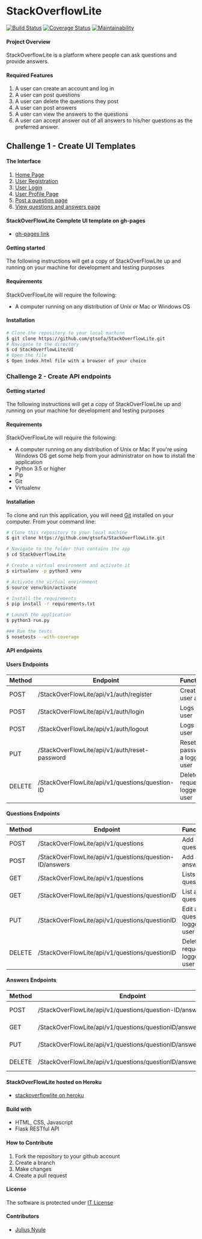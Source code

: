# StackOverflowLite
[![Build Status](https://travis-ci.org/gtsofa/StackOverflowLite.svg?branch=develop)](https://travis-ci.org/gtsofa/StackOverflowLite)
[![Coverage Status](https://coveralls.io/repos/github/gtsofa/StackOverflowLite/badge.svg?branch=develop)](https://coveralls.io/github/gtsofa/StackOverflowLite?branch=develop)
[![Maintainability](https://api.codeclimate.com/v1/badges/a99a88d28ad37a79dbf6/maintainability)](https://codeclimate.com/github/codeclimate/codeclimate/maintainability)

#### Project Overview
StackOverflowLite is a platform where people can ask questions and provide answers.

#### Required Features
1. A user can create an account and log in
2. A user can post questions
3. A user can delete the questions they post
4. A user can post answers
5. A user can view the answers to the questions
6. A user can accept answer out of all answers to his/her questions as the preferred answer.

## Challenge 1 - Create UI Templates

#### The Interface
1. [Home Page](https://gtsofa.github.io/StackOverflowLite/UI/)
2. [User Registration](https://gtsofa.github.io/StackOverflowLite/UI/sign_up.html)
3. [User Login](https://gtsofa.github.io/StackOverflowLite/UI/log_in.html)
4. [User Profile Page](https://gtsofa.github.io/StackOverflowLite/UI/user_profile.html)
5. [Post a question page](https://gtsofa.github.io/StackOverflowLite/UI/questions.html)
6. [View questions and answers page](https://gtsofa.github.io/StackOverflowLite/UI/questions_answers.html)

#### StackOverFlowLite Complete UI template on gh-pages

* [gh-pages link](https://gtsofa.github.io/StackOverflowLite/UI/)

#### Getting started

The following instructions will get a copy of StackOverFlowLite up and running on your machine for development and testing purposes

#### Requirements
StackOverFlowLite will require the following:

* A computer running on any distribution of Unix or Mac or Windows OS

#### Installation

```bash
# Clone the repository to your local machine
$ git clone https://github.com/gtsofa/StackOverflowLite.git
# Navigate to the directory
$ cd StackOverflowLite/UI
# Open the file
$ Open index.html file with a browser of your choice
```



### Challenge 2 - Create API endpoints

#### Getting started

The following instructions will get a copy of StackOverFlowLite up and running on your machine for development and testing purposes

#### Requirements

StackOverFlowLite will require the following:

* A computer running on any distribution of Unix or Mac 
  If you're using Windows OS get some help from your administrator on how to install the application
* Python 3.5 or higher
* Pip
* Git
* Virtualenv 

#### Installation

To clone and run this application, you will need [Git](https://git-scm.com/) installed on your computer. From your command line:

```bash
# Clone this repository to your local machine
$ git clone https://github.com/gtsofa/StackOverflowLite.git

# Navigate to the folder that contains the app
$ cd StackOverflowLite

# Create a virtual environment and activate it
$ virtualenv -p python3 venv

# Activate the virtual environment
$ source venv/bin/activate

# Install the requirements
$ pip install -r requirements.txt

# Launch the application
$ python3 run.py

### Run the tests
$ nosetests --with-coverage
```

#### API endpoints

#### Users Endpoints

Method | Endpoint | Functionality
--- | --- | ---
POST | /StackOverFlowLite/api/v1/auth/register | Creates a user account
POST | /StackOverFlowLite/api/v1/auth/login | Logs in a user
POST | /StackOverFlowLite/api/v1/auth/logout | Logs out a user
PUT | /StackOverFlowLite/api/v1/auth/reset-password | Reset a password for a logged user
DELETE | /StackOverFlowLite/api/v1/questions/question-ID | Delete a request of a logged in user

#### Questions Endpoints

Method | Endpoint | Functionality
--- | --- | ---
POST | /StackOverFlowLite/api/v1/questions | Add a question
POST | /StackOverFlowLite/api/v1/questions/question-ID/answers | Add an answer
GET | /StackOverFlowLite/api/v1/questions | Lists all questions 
GET | /StackOverFlowLite/api/v1/questions/questionID | List a question 
PUT | /StackOverFlowLite/api/v1/questions/questionID | Edit a question of a logged in user
DELETE | /StackOverFlowLite/api/v1/questions/questionID | Delete a request of a logged in user

#### Answers Endpoints

Method | Endpoint | Functionality
--- | --- | ---
POST | /StackOverFlowLite/api/v1/questions/question-ID/answers | Add an answer
GET | /StackOverFlowLite/api/v1/questions/questionID/answers | Lists all answers 
PUT | /StackOverFlowLite/api/v1/questions/questionID/answer/answerID | Edit an answer 
DELETE | /StackOverFlowLite/api/v1/questions/questionID/answer/answerID | Delete an answer


#### StackOverFlowLite hosted on Heroku
* [stackoverflowlite on heroku](https://gtsofastackoverflowlite.herokuapp.com/api/v1)

#### Build with
* HTML, CSS, Javascript
* Flask RESTful API

#### How to Contribute
1. Fork the repository to your github account
2. Create a branch
3. Make changes
4. Create a pull request

#### License 
The software is protected under [IT License](https://github.com/gtsofa/StackOverflowLite/blob/master/LICENSE)

#### Contributors
* [Julius Nyule](https://github.com/gtsofa)





